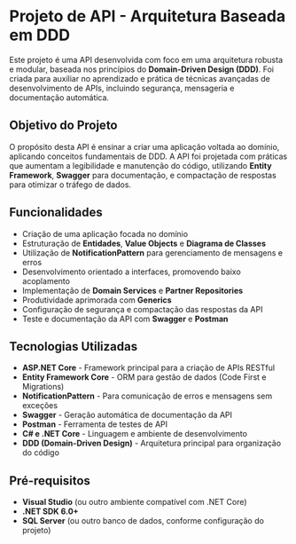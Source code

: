# Projeto de API - Arquitetura Baseada em DDD

Este projeto é uma API desenvolvida com foco em uma arquitetura robusta e modular, baseada nos princípios do **Domain-Driven Design (DDD)**. Foi criada para auxiliar no aprendizado e prática de técnicas avançadas de desenvolvimento de APIs, incluindo segurança, mensageria e documentação automática.

## Objetivo do Projeto

O propósito desta API é ensinar a criar uma aplicação voltada ao domínio, aplicando conceitos fundamentais de DDD. A API foi projetada com práticas que aumentam a legibilidade e manutenção do código, utilizando **Entity Framework**, **Swagger** para documentação, e compactação de respostas para otimizar o tráfego de dados.

## Funcionalidades

- Criação de uma aplicação focada no domínio
- Estruturação de **Entidades**, **Value Objects** e **Diagrama de Classes**
- Utilização de **NotificationPattern** para gerenciamento de mensagens e erros
- Desenvolvimento orientado a interfaces, promovendo baixo acoplamento
- Implementação de **Domain Services** e **Partner Repositories**
- Produtividade aprimorada com **Generics**
- Configuração de segurança e compactação das respostas da API
- Teste e documentação da API com **Swagger** e **Postman**

## Tecnologias Utilizadas

- **ASP.NET Core** - Framework principal para a criação de APIs RESTful
- **Entity Framework Core** - ORM para gestão de dados (Code First e Migrations)
- **NotificationPattern** - Para comunicação de erros e mensagens sem exceções
- **Swagger** - Geração automática de documentação da API
- **Postman** - Ferramenta de testes de API
- **C# e .NET Core** - Linguagem e ambiente de desenvolvimento
- **DDD (Domain-Driven Design)** - Arquitetura principal para organização do código

## Pré-requisitos

- **Visual Studio** (ou outro ambiente compatível com .NET Core)
- **.NET SDK 6.0+**
- **SQL Server** (ou outro banco de dados, conforme configuração do projeto)